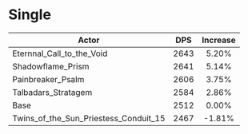 # Single
| Actor | DPS | Increase |
|---|:---:|:---:|
|Eternnal_Call_to_the_Void|2643|5.20%|
|Shadowflame_Prism|2641|5.14%|
|Painbreaker_Psalm|2606|3.75%|
|Talbadars_Stratagem|2584|2.86%|
|Base|2512|0.00%|
|Twins_of_the_Sun_Priestess_Conduit_15|2467|-1.81%|
